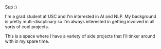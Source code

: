 Sup :)

I'm a grad student at USC and I'm interested in AI and NLP. My background is pretty mutli-discplinary so I'm always interested in getting involved in all sorts of cool projects.

This is a space where I have a variety of side projects that I'll tinker around with in my spare time.




